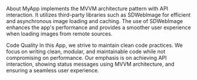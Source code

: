 About
MyApp implements the MVVM architecture pattern with API interaction. 
It utilizes third-party libraries such as SDWebImage for efficient and asynchronous image loading and caching. 
The use of SDWebImage enhances the app's performance and provides a smoother user experience when loading images from remote sources.

Code Quality
In this App, we strive to maintain clean code practices. We focus on writing clean, modular, and maintainable code while not compromising on performance. 
Our emphasis is on achieving API interaction, showing status messages using MVVM architecture, and ensuring a seamless user experience.
